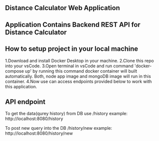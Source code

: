 ## Distance Calculator Web Application

## Application Contains Backend REST API for Distance Calculator 

## How to setup project in your local machine
1.Download and install Docker Desktop in your machine.
2.Clone this repo into your vsCode.
3.Open terminal in vsCode and run command 'docker-compose up' by running this command docker container will built automatically. Both, node app image and mongoDB image will run in this container.
4.Now use can access endpoints provided below to work with this application.

## API endpoint
To get the data(qurey history) from DB use /history
example: http://localhost:8080/history

To post new query into the DB /history/new
example: http://localhost:8080/history/new
